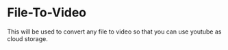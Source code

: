 # File-To-Video
This will be used to convert any file to video so that you can use youtube as cloud storage.
